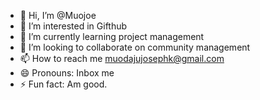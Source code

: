 - 👋 Hi, I’m @Muojoe
- 👀 I’m interested in Gifthub
- 🌱 I’m currently learning project management 
- 💞️ I’m looking to collaborate on community management 
- 📫 How to reach me muodajujosephk@gmail.com
- 😄 Pronouns: Inbox me
- ⚡ Fun fact: Am good.

<!---
Muojoe/Muojoe is a ✨ special ✨ repository because its `README.md` (this file) appears on your GitHub profile.
You can click the Preview link to take a look at your changes.
--->
